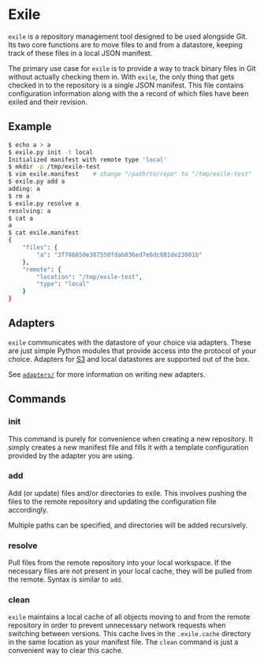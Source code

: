 Exile
=====

`exile` is a repository management tool designed to be used alongside Git. Its two core functions are to move files to and from a datastore, keeping track of these files in a local JSON manifest.

The primary use case for `exile` is to provide a way to track binary files in Git without actually checking them in. With `exile`, the only thing that gets checked in to the repository is a single JSON manifest. This file contains configuration information along with the a record of which files have been exiled and their revision.

Example
-------

```bash
$ echo a > a
$ exile.py init -t local
Initialized manifest with remote type 'local'
$ mkdir -p /tmp/exile-test
$ vim exile.manifest    # change "/path/to/repo" to "/tmp/exile-test"
$ exile.py add a
adding: a
$ rm a
$ exile.py resolve a
resolving: a
$ cat a
a
$ cat exile.manifest
{
    "files": {
        "a": "3f786850e387550fdab836ed7e6dc881de23001b"
    },
    "remote": {
        "location": "/tmp/exile-test",
        "type": "local"
    }
}
```

Adapters
--------

`exile` communicates with the datastore of your choice via adapters. These are just simple Python modules that provide access into the protocol of your choice. Adapters for [S3](http://aws.amazon.com/s3/) and local datastores are supported out of the box.

See [`adapters/`](adapters/README.md) for more information on writing new adapters.

Commands
--------

### init

This command is purely for convenience when creating a new repository. It simply creates a new manifest file and fills it with a template configuration provided by the adapter you are using.

### add

Add (or update) files and/or directories to exile. This involves pushing the files to the remote repository and updating the configuration file accordingly.

Multiple paths can be specified, and directories will be added recursively.

### resolve

Pull files from the remote repository into your local workspace. If the necessary files are not present in your local cache, they will be pulled from the remote. Syntax is similar to `add`.

### clean

`exile` maintains a local cache of all objects moving to and from the remote repository in order to prevent unnecessary network requests when switching between versions. This cache lives in the `.exile.cache` directory in the same location as your manifest file. The `clean` command is just a convenient way to clear this cache.
